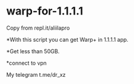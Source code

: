# warp-for-1.1.1.1
Copy from repl.it/aliilapro

*With this script you can get Warp+ in 1.1.1.1 app.

*Get less than 50GB.

*connect to vpn 

My telegram t.me/dr_xz
